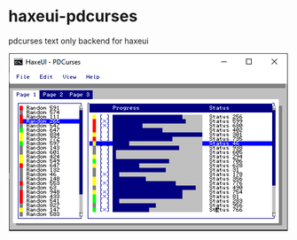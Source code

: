 # haxeui-pdcurses
pdcurses text only backend for haxeui

<p align="center">
	<img src="https://github.com/haxeui/haxeui-pdcurses/raw/master/.github/images/screen.png" />
</p>
